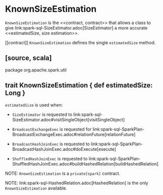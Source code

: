# KnownSizeEstimation

`KnownSizeEstimation` is the <<contract, contract>> that allows a class to give link:spark-sql-SizeEstimator.adoc[SizeEstimator] a more accurate <<estimatedSize, size estimation>>.

[[contract]]
`KnownSizeEstimation` defines the single `estimatedSize` method.

[source, scala]
----
package org.apache.spark.util

trait KnownSizeEstimation {
  def estimatedSize: Long
}
----

`estimatedSize` is used when:

* `SizeEstimator` is requested to link:spark-sql-SizeEstimator.adoc#visitSingleObject[visitSingleObject]

* `BroadcastExchangeExec` is requested for link:spark-sql-SparkPlan-BroadcastExchangeExec.adoc#relationFuture[relationFuture]

* `BroadcastHashJoinExec` is requested to link:spark-sql-SparkPlan-BroadcastHashJoinExec.adoc#doExecute[execute]

* `ShuffledHashJoinExec` is requested to link:spark-sql-SparkPlan-ShuffledHashJoinExec.adoc#buildHashedRelation[buildHashedRelation]

NOTE: `KnownSizeEstimation` is a `private[spark]` contract.

NOTE: link:spark-sql-HashedRelation.adoc[HashedRelation] is the only `KnownSizeEstimation` available.
